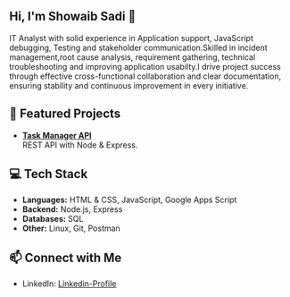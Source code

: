 ## Hi, I'm Showaib Sadi 👋

IT Analyst with solid experience in Application support, JavaScript debugging, Testing and stakeholder
communication.Skilled in incident management,root cause analysis, requirement gathering, technical
troubleshooting and improving application usabilty.I drive project success through effective cross-functional
collaboration and clear documentation, ensuring stability and continuous improvement in every initiative.


## 🚀 Featured Projects
- [**Task Manager API**](https://github.com/sm-sadi/node-express-jokes-API)  
  REST API with Node & Express.  
<!--
- [**Chat App**](https://github.com/yourusername/chat-app)  
  Real-time chat using Socket.io and Node.js.  

- [**Portfolio Website**](https://github.com/yourusername/portfolio)  
  Personal site showcasing my work and blogs.
-->
## 💻 Tech Stack
- **Languages:** HTML & CSS, JavaScript, Google Apps Script
- **Backend:** Node.js, Express
- **Databases:** SQL
- **Other:** Linux, Git, Postman

## 📫 Connect with Me
- LinkedIn: [Linkedin-Profile](https://www.linkedin.com/in/showaib-sadi)
<!-- - Portfolio: [your-website](https://yourwebsite.com) -->
